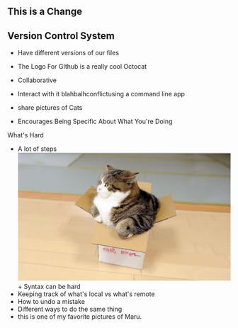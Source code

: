 ## This is a Change

## Version Control System
  + Have different versions of our files
  + The Logo For GIthub is a really cool Octocat
  + Collaborative
  + Interact with it blahbalhconflictusing a command line app
  + share pictures of Cats

+ Encourages Being Specific About What You're Doing

What's Hard
+ A lot of steps
![](img/maru.png) + Syntax can be hard
+ Keeping track of what's local vs what's remote
+ How to undo a mistake
+ Different ways to do the same thing
+ this is one of my favorite pictures of Maru. 

